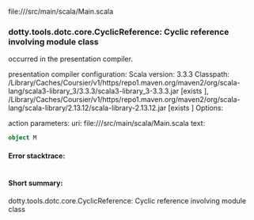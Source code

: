 file://<WORKSPACE>/src/main/scala/Main.scala
### dotty.tools.dotc.core.CyclicReference: Cyclic reference involving module class <empty>

occurred in the presentation compiler.

presentation compiler configuration:
Scala version: 3.3.3
Classpath:
<HOME>/Library/Caches/Coursier/v1/https/repo1.maven.org/maven2/org/scala-lang/scala3-library_3/3.3.3/scala3-library_3-3.3.3.jar [exists ], <HOME>/Library/Caches/Coursier/v1/https/repo1.maven.org/maven2/org/scala-lang/scala-library/2.13.12/scala-library-2.13.12.jar [exists ]
Options:



action parameters:
uri: file://<WORKSPACE>/src/main/scala/Main.scala
text:
```scala
object M

```



#### Error stacktrace:

```

```
#### Short summary: 

dotty.tools.dotc.core.CyclicReference: Cyclic reference involving module class <empty>